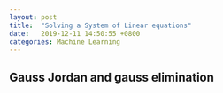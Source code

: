 ```yaml
---
layout: post
title:  "Solving a System of Linear equations"
date:   2019-12-11 14:50:55 +0800
categories: Machine Learning
---
```


## Gauss Jordan and gauss elimination